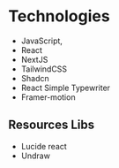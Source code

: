 <!--
- Background Color: #060037
- Text/Button Color: #5ce1e6
- Hover color: #2E236C
- Border color: 
====================

-->

# Technologies
- JavaScript,
- React
- NextJS
- TailwindCSS
- Shadcn
- React Simple Typewriter
- Framer-motion

## Resources Libs
- Lucide react
- Undraw
